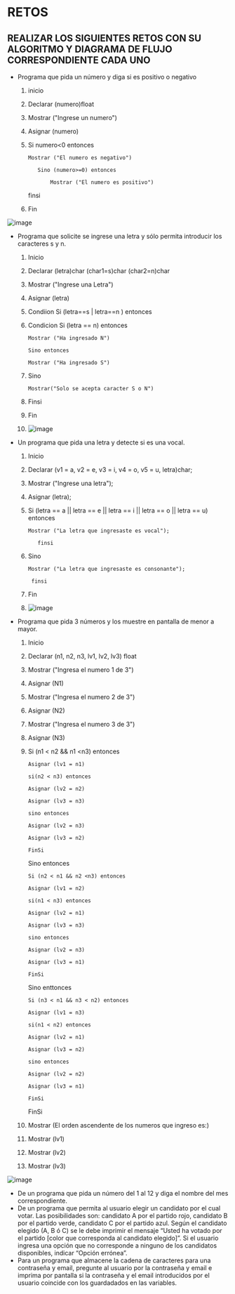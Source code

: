 # RETOS
## REALIZAR LOS SIGUIENTES RETOS CON SU ALGORITMO Y DIAGRAMA DE FLUJO CORRESPONDIENTE CADA UNO 

* Programa que pida un número y diga si es positivo o negativo

  1. inicio

  2. Declarar (numero)float
                       
  3. Mostrar ("Ingrese un numero")

  4. Asignar (numero)

  5. Si numero<0 entonces 

         Mostrar ("El numero es negativo")

            Sino (numero>=0) entonces
  
                Mostrar ("El numero es positivo")

     finsi

  6. Fin

![image](https://user-images.githubusercontent.com/104279688/167275490-7d89a58b-799f-4811-949b-5daa3e61b38f.png)


* Programa que solicite se ingrese una letra y sólo permita introducir los caracteres s y n.

  1. Inicio 

  2. Declarar (letra)char
               (char1=s)char
               (char2=n)char
        
  3. Mostrar ("Ingrese una Letra")

  4. Asignar (letra)

  5. Condiion Si (letra==s | letra==n ) entonces 

  6. Condicion Si (letra == n) entonces

         Mostrar ("Ha ingresado N")

         Sino entonces

         Mostrar ("Ha ingresado S")
         
  8. Sino

         Mostrar("Solo se acepta caracter S o N")

  9. Finsi

  10. Fin
  11. ![image](https://user-images.githubusercontent.com/104279688/167955846-1c8635a1-3161-489b-8fd7-89d53e892a95.png)

  
* Un programa que pida una letra y detecte si es una vocal. 

  1. Inicio
  
  2. Declarar (v1 = a, v2 = e, v3 = i, v4 = o, v5 = u, letra)char; 

  3. Mostrar ("Ingrese una letra");

  4. Asignar (letra);

  5. Si (letra == a || letra == e || letra == i || letra == o || letra == u) entonces 

         Mostrar ("La letra que ingresaste es vocal");
            
            finsi
  7. Sino 

         Mostrar ("La letra que ingresaste es consonante");
         
          finsi
          
  8. Fin
  9. ![image](https://user-images.githubusercontent.com/104279688/167985359-eb8ab0f5-4c33-494e-bfea-4e9f53d675e8.png)



* Programa que pida 3 números y los muestre en pantalla de menor a mayor.  

  1. Inicio

  2. Declarar (n1, n2, n3, lv1, lv2, lv3) float

  3. Mostrar ("Ingresa el numero 1 de 3")

  4. Asignar (N1)

  5. Mostrar ("Ingresa el numero 2 de 3")

  6. Asignar (N2)

  7. Mostrar ("Ingresa el numero 3 de 3")

  8. Asignar (N3)

  9. Si (n1 < n2 && n1 <n3) entonces

         Asignar (lv1 = n1)
         
         si(n2 < n3) entonces
         
         Asignar (lv2 = n2)
         
         Asignar (lv3 = n3)
         
         sino entonces 
         
         Asignar (lv2 = n3)
         
         Asignar (lv3 = n2)
         
         FinSi

     Sino entonces
          
         Si (n2 < n1 && n2 <n3) entonces

         Asignar (lv1 = n2)
         
         si(n1 < n3) entonces
         
         Asignar (lv2 = n1)
         
         Asignar (lv3 = n3)
         
         sino entonces 
         
         Asignar (lv2 = n3)
         
         Asignar (lv3 = n1)
         
         FinSi
         
     Sino enttonces
     
         Si (n3 < n1 && n3 < n2) entonces

         Asignar (lv1 = n3)
         
         si(n1 < n2) entonces
         
         Asignar (lv2 = n1)
         
         Asignar (lv3 = n2)
         
         sino entonces 
         
         Asignar (lv2 = n2)
         
         Asignar (lv3 = n1)
         
         FinSi
     
     FinSi
     
  10. Mostrar (El orden ascendente de los numeros que ingreso es:)

  11. Mostrar (lv1)

  12. Mostrar (lv2)

  13. Mostrar (lv3)

![image](https://user-images.githubusercontent.com/104279688/168002496-3f628dca-8622-4cb0-9a19-3baf509f818c.png)


     
         
         
* De un programa que pida un número del 1 al 12 y diga el nombre del mes correspondiente.
* De un programa que permita al usuario elegir un candidato por el cual votar. Las posibilidades son: candidato A por el partido rojo, candidato B por el partido verde, candidato C por el partido azul. Según el candidato elegido (A, B ó C) se le debe imprimir el mensaje “Usted ha votado por el partido [color que corresponda al candidato elegido]”. Si el usuario ingresa una opción que no corresponde a ninguno de los candidatos disponibles, indicar “Opción errónea”.
* Para un programa que almacene la cadena de caracteres para una contraseña y email, pregunte al usuario por la contraseña y email e imprima por pantalla si la contraseña y el email introducidos por el usuario coincide con los guardadados en las variables.
